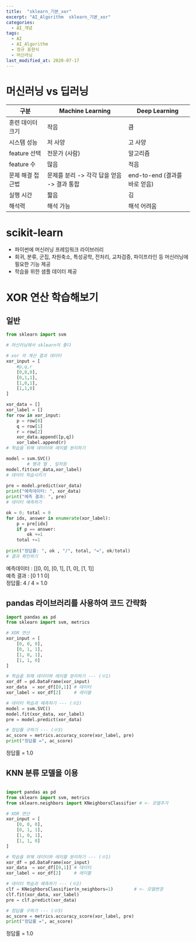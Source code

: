 ```yaml
---
title:  "sklearn_기본_xor"
excerpt: "AI_Algorithm  sklearn_기본_xor"
categories:
  - AI_개념
tags:
  - AI
  - AI_Algorithm
  - 정규 표현식
  - 머신러닝
last_modified_at: 2020-07-17
---
```


# 머신러닝 vs 딥러닝

|구분| Machine Learning| Deep Learning|
|---|---|---|
|훈련 데이터 크기| 작음| 큼|
|시스템 성능| 저 사양| 고 사양|
|feature 선택| 전문가 (사람) |알고리즘|
|feature 수| 많음 |적음|
|문제 해결 접근법| 문제를 분리 -> 각각 답을 얻음 -> 결과 통합| end-to-end (결과를 바로 얻음)|
|실행 시간| 짧음 |김|
|해석력 |해석 가능| 해석 어려움|


# scikit-learn

- 파이썬에 머신러닝 프레임워크 라이브러리
- 회귀, 분류, 군집, 차원축소, 특성공학, 전처리, 교차검증, 파이프라인 등 머신러닝에 필요한 기능 제공
- 학습을 위한 샘플 데이터 제공

# XOR 연산 학습해보기

## 일반
```python
from sklearn import svm

# 머신러닝에서 sklearn이 좋다

# xor 의 계산 결과 데이터
xor_input = [
    #p,q,r
    [0,0,0],
    [0,1,1],
    [1,0,1],
    [1,1,0]
]

xor_data = []
xor_label = []
for row in xor_input:
    p = row[0]
    q = row[1]
    r = row[2]
    xor_data.append([p,q])
    xor_label.append(r)
# 학습을 위해 데이터와 레이블 분리하기

model = svm.SVC()
        # 행과 열 , 일차원
model.fit(xor_data,xor_label)
# 데이터 학습시키기
        
pre = model.predict(xor_data)
print("예측데이터: ", xor_data)
print("예측 결과: ", pre)
# 데이터 예측하기

ok = 0; total = 0
for idx, answer in enumerate(xor_label):
    p = pre[idx]
    if p == answer:
        ok +=1
    total +=1
    
print("정답률: ", ok , "/", total, "=", ok/total)
# 결과 확인하기
```

예측데이터 :  [[0, 0], [0, 1], [1, 0], [1, 1]]  
예측  결과 :  [0 1 1 0]  
정답률: 4 / 4 = 1.0  

## pandas 라이브러리를 사용하여 코드 간략화

```python
import pandas as pd
from sklearn import svm, metrics

# XOR 연산
xor_input = [
    [0, 0, 0],
    [0, 1, 1],
    [1, 0, 1],
    [1, 1, 0]
]

# 학습을 위해 데이터와 레이블 분리하기 --- (※1)
xor_df = pd.DataFrame(xor_input)
xor_data  = xor_df[[0,1]] # 데이터
xor_label = xor_df[2]     # 레이블

# 데이터 학습과 예측하기 --- (※2)
model = svm.SVC()
model.fit(xor_data, xor_label)
pre = model.predict(xor_data)

# 정답률 구하기 --- (※3)
ac_score = metrics.accuracy_score(xor_label, pre)
print("정답률 =", ac_score)
```

정답률 = 1.0

## KNN 분류 모델을 이용
```python

import pandas as pd
from sklearn import svm, metrics
from sklearn.neighbors import KNeighborsClassifier # <- 모델추가

# XOR 연산
xor_input = [
    [0, 0, 0],
    [0, 1, 1],
    [1, 0, 1],
    [1, 1, 0]
]

# 학습을 위해 데이터와 레이블 분리하기 --- (※1)
xor_df = pd.DataFrame(xor_input)
xor_data  = xor_df[[0,1]] # 데이터
xor_label = xor_df[2]     # 레이블

# 데이터 학습과 예측하기 --- (※2)
clf = KNeighborsClassifier(n_neighbors=1)        # <- 모델변경
clf.fit(xor_data, xor_label)
pre = clf.predict(xor_data)

# 정답률 구하기 --- (※3)
ac_score = metrics.accuracy_score(xor_label, pre)
print("정답률 =", ac_score)
```
정답률 = 1.0
